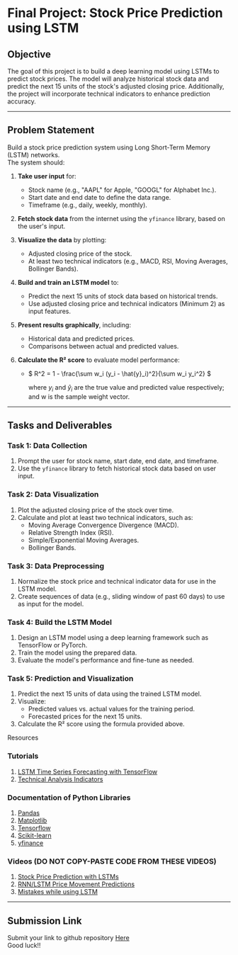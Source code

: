 # Final Project: Stock Price Prediction using LSTM

## Objective
The goal of this project is to build a deep learning model using LSTMs to predict stock prices. The model will analyze historical stock data and predict the next 15 units of the stock's adjusted closing price. Additionally, the project will incorporate technical indicators to enhance prediction accuracy.

---

## Problem Statement
Build a stock price prediction system using Long Short-Term Memory (LSTM) networks. <br>
The system should:

1. **Take user input** for:
   - Stock name (e.g., "AAPL" for Apple, "GOOGL" for Alphabet Inc.).
   - Start date and end date to define the data range.
   - Timeframe (e.g., daily, weekly, monthly).

2. **Fetch stock data** from the internet using the `yfinance` library, based on the user's input.

3. **Visualize the data** by plotting:
   - Adjusted closing price of the stock.
   - At least two technical indicators (e.g., MACD, RSI, Moving Averages, Bollinger Bands).

4. **Build and train an LSTM model** to:
   - Predict the next 15 units of stock data based on historical trends.
   - Use adjusted closing price and technical indicators (Minimum 2) as input features.

5. **Present results graphically**, including:
   - Historical data and predicted prices.
   - Comparisons between actual and predicted values.

6. **Calculate the R² score** to evaluate model performance:
   - $`
     R^2 = 1 - \frac{\sum w_i (y_i - \hat{y}_i)^2}{\sum w_i y_i^2}
     `$

     where $`y_i`$
 and $`\hat{y}_i`$
 are the true value and predicted value respectively; and w
 is the sample weight vector.

---

## Tasks and Deliverables

### Task 1: Data Collection
1. Prompt the user for stock name, start date, end date, and timeframe.
2. Use the `yfinance` library to fetch historical stock data based on user input.

### Task 2: Data Visualization
1. Plot the adjusted closing price of the stock over time.
2. Calculate and plot at least two technical indicators, such as:
   - Moving Average Convergence Divergence (MACD).
   - Relative Strength Index (RSI).
   - Simple/Exponential Moving Averages.
   - Bollinger Bands.

### Task 3: Data Preprocessing
1. Normalize the stock price and technical indicator data for use in the LSTM model.
2. Create sequences of data (e.g., sliding window of past 60 days) to use as input for the model.

### Task 4: Build the LSTM Model
1. Design an LSTM model using a deep learning framework such as TensorFlow or PyTorch.
2. Train the model using the prepared data.
3. Evaluate the model's performance and fine-tune as needed.

### Task 5: Prediction and Visualization
1. Predict the next 15 units of data using the trained LSTM model.
2. Visualize:
   - Predicted values vs. actual values for the training period.
   - Forecasted prices for the next 15 units.
3. Calculate the R² score using the formula provided above.


Resources

### Tutorials
1. [LSTM Time Series Forecasting with TensorFlow](https://www.tensorflow.org/tutorials/structured_data/time_series)
2. [Technical Analysis Indicators](https://www.investopedia.com/terms/t/technicalindicator.asp)

### Documentation of Python Libraries
1. [Pandas](https://pandas.pydata.org/docs/)
2. [Matplotlib](https://matplotlib.org/stable/index.html)
3. [Tensorflow](https://www.tensorflow.org/api_docs)
4. [Scikit-learn](https://scikit-learn.org/stable/)
5. [yfinance](https://pypi.org/project/yfinance/)

### Videos (DO NOT COPY-PASTE CODE FROM THESE VIDEOS)
1. [Stock Price Prediction with LSTMs](https://www.youtube.com/watch?v=QIUxPv5PJOY)
2. [RNN/LSTM Price Movement Predictions](https://youtu.be/hpfQE0bTeA4?si=Y5RMAC6vz1Xf5lb1)
3. [Mistakes while using LSTM](https://youtu.be/lhrCz6t7rmQ?si=Ufds96Ln9lQIMQ38)

---
## Submission Link
Submit your link to github repository [Here](https://forms.gle/NrdnbqLA6T9ZiUyg8) <br>
Good luck!!
